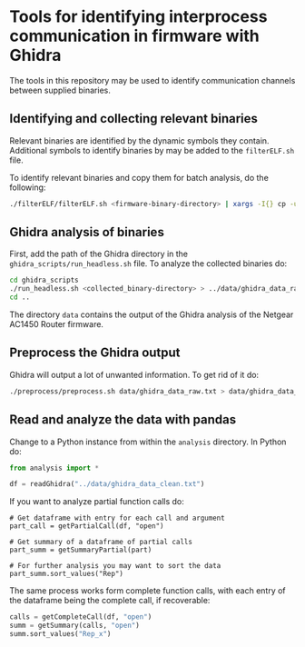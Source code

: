 # Tools for identifying interprocess communication in firmware with Ghidra

The tools in this repository may be used to identify communication channels between supplied binaries.


## Identifying and collecting relevant binaries 
Relevant binaries are identified by the dynamic symbols they contain. Additional symbols to identify binaries by may be added to the `filterELF.sh` file.

To identify relevant binaries and copy them for batch analysis, do the following:
```bash
./filterELF/filterELF.sh <firmware-binary-directory> | xargs -I{} cp -u {} <collected_binary-directory>
```

## Ghidra analysis of binaries
First, add the path of the Ghidra directory in the `ghidra_scripts/run_headless.sh` file. To analyze the collected binaries do:

```bash
cd ghidra_scripts
./run_headless.sh <collected_binary-directory> > ../data/ghidra_data_raw.txt
cd ..
```

The directory `data` contains the output of the Ghidra analysis of the Netgear AC1450 Router firmware.

## Preprocess the Ghidra output
Ghidra will output a lot of unwanted information. To get rid of it do:

```bash
./preprocess/preprocess.sh data/ghidra_data_raw.txt > data/ghidra_data_clean.txt
```

## Read and analyze the data with pandas
Change to a Python instance from within the `analysis` directory. In Python do:

```python
from analysis import *

df = readGhidra("../data/ghidra_data_clean.txt")
```
If you want to analyze partial function calls do:

```
# Get dataframe with entry for each call and argument
part_call = getPartialCall(df, "open")

# Get summary of a dataframe of partial calls
part_summ = getSummaryPartial(part) 

# For further analysis you may want to sort the data
part_summ.sort_values("Rep")
```

The same process works form complete function calls, with each entry of the dataframe being the complete call, if recoverable:

```python
calls = getCompleteCall(df, "open")
summ = getSummary(calls, "open")
summ.sort_values("Rep_x") 
```
